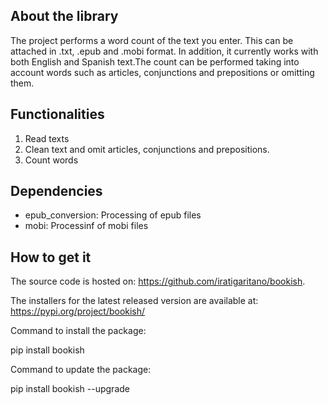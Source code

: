## About the library
The project performs a word count of the text you enter. This can be attached in .txt, .epub and .mobi format. In addition, it currently works with both English and Spanish text.The count can be performed taking into account words such as articles, conjunctions and prepositions or omitting them.

## Functionalities
1. Read texts
2. Clean text and omit articles, conjunctions and prepositions.
3. Count words

## Dependencies
- epub_conversion: Processing of epub files
- mobi: Processinf of mobi files

## How to get it
The source code is hosted on: https://github.com/iratigaritano/bookish. 

The installers for the latest released version are available at: https://pypi.org/project/bookish/

Command to install the package:

pip install bookish

Command to update the package:

pip install bookish --upgrade
